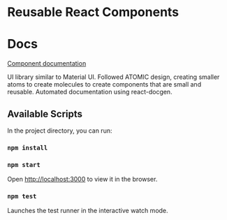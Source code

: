 # Reusable React Components

# Docs

[Component documentation](https://marcsi19.github.io/react-components-mar/#ProgressBar)

UI library similar to Material UI.
Followed ATOMIC design, creating smaller atoms to create molecules to create components that are small and reusable.
Automated documentation using react-docgen.

## Available Scripts

In the project directory, you can run:

### `npm install`

### `npm start`

Open [http://localhost:3000](http://localhost:3000) to view it in the browser.

### `npm test`

Launches the test runner in the interactive watch mode.<br>

